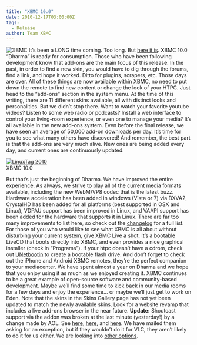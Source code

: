 ```yaml
---
title: "XBMC 10.0"
date: 2010-12-17T03:00:00Z
tags:
  - Release
author: Team XBMC
---
```


![](/images/blog/logo.jpeg "XBMC") It’s been a LONG time coming. Too long. But [here it is](https://kodi.wiki/download/). XBMC 10.0 “Dharma” is ready for consumption. Those who have been following development know that add-ons are the main focus of this release. In the past, in order to find a new skin, you would have to dig through the forums, find a link, and hope it worked. Ditto for plugins, scrapers, etc. Those days are over. All of these things are now available within XBMC, no need to put down the remote to find new content or change the look of your HTPC. Just head to the “add-ons” section in the system menu. At the time of this writing, there are 11 different skins available, all with distinct looks and personalities. But we didn’t stop there. Want to watch your favorite youtube videos? Listen to some web radio or podcasts? Install a web interface to control your living-room experience, or even one to manage your media? It’s all available in the new add-ons system. Even before the final release, we have seen an average of 50,000 add-on downloads per day. It’s time for you to see what many others have discovered! And remember, the best part is that the add-ons are very much alive. New ones are being added every day, and current ones are continuously updated.

[![](/images/blog/confluence-home-music.jpeg "LinuxTag 2010")](/images/blog/confluence-home-music.jpeg)  
 XBMC 10.0

But that’s just the beginning of Dharma. We have improved the entire experience. As always, we strive to play all of the current media formats available, including the new WebM/VP8 codec that is the latest buzz. Hardware acceleration has been added in windows (Vista or 7) via DXVA2, CrystalHD has been added for all platforms (best supported in OSX and Linux), VDPAU support has been improved in Linux, and VAAPI support has been added for the hardware that supports it in Linux. There are far too many improvements to list here, so check out the [changelog](http://mirrors.xmission.com/xbmc/releases/10.0-Dharma-changelog.txt) for a full list. For those of you who would like to see what XBMC is all about without disturbing your current system, give XBMC Live a shot. It’s a bootable LiveCD that boots directly into XBMC, and even provides a nice graphical installer (check in “Programs”). If your htpc doesn’t have a cdrom, check out [UNetbootin](http://unetbootin.sourceforge.net/) to create a bootable flash drive. And don’t forget to check out the iPhone and Android XBMC remotes, they’re the perfect companion to your mediacenter. We have spent almost a year on Dharma and we hope that you enjoy using it as much as we enjoyed creating it. XBMC continues to be a great example of open-source software and community-based development. Maybe we’ll find some time to kick back in our media rooms for a few days and enjoy the experience… or maybe we’ll just get to work on Eden. Note that the skins in the Skins Gallery page has not yet been updated to match the newly available skins. Look for a website revamp that includes a live add-ons browser in the near future. **Update:** Shoutcast support via the addon was broken at the last minute (yesterday!) by a change made by AOL. See [here](http://www.videolan.org/press/2010-1.html), [here](https://news.slashdot.org/story/10/06/21/1928220/VLC-11-Forced-To-Drop-Shoutcast-Due-To-AOL-Anti-OSS-Provision), and [here](https://www.aol.com/). We have mailed them asking for an exception, but if they wouldn’t do it for VLC, they aren’t likely to do it for us either. We are looking into [other options](http://dir.xiph.org/index.php).
